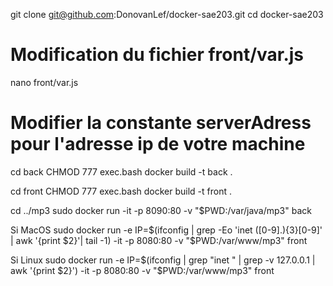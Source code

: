 git clone git@github.com:DonovanLef/docker-sae203.git
cd docker-sae203

# Modification du fichier front/var.js

nano front/var.js
# Modifier la constante serverAdress pour l'adresse ip de votre machine 

cd back
CHMOD 777 exec.bash
docker build -t back .

cd front
CHMOD 777 exec.bash
docker build -t front .

cd ../mp3
sudo docker run -it -p 8090:80 -v "$PWD:/var/java/mp3" back

Si MacOS
sudo docker run -e IP=$(ifconfig | grep -Eo 'inet ([0-9].){3}[0-9]' | awk '{print $2}'| tail -1) -it -p 8080:80 -v "$PWD:/var/www/mp3" front

Si Linux
sudo docker run -e IP=$(ifconfig | grep "inet " | grep -v 127.0.0.1 | awk '{print $2}') -it -p 8080:80 -v "$PWD:/var/www/mp3" front

